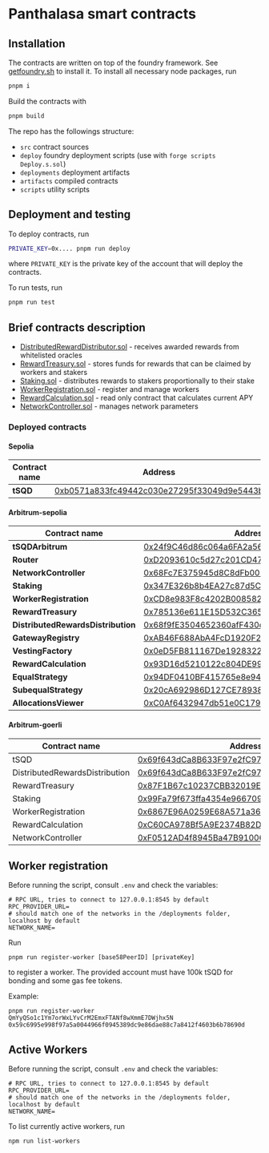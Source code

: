 # Panthalasa smart contracts

## Installation

The contracts are written on top of the foundry framework. See [getfoundry.sh](https://getfoundry.sh/) to install it.
To install all necessary node packages, run 
```bash
pnpm i
```
Build the contracts with
```bash
pnpm build
```

The repo has the followings structure:

- `src` contract sources
- `deploy` foundry deployment scripts (use with `forge scripts Deploy.s.sol`)
- `deployments` deployment artifacts
- `artifacts` compiled contracts
- `scripts` utility scripts

## Deployment and testing
To deploy contracts, run
```bash
PRIVATE_KEY=0x.... pnpm run deploy
```
where `PRIVATE_KEY` is the private key of the account that will deploy the contracts.

To run tests, run
```bash
pnpm run test
```

## Brief contracts description

- [DistributedRewardDistributor.sol](./src/DistributedRewardDistribution.sol) - receives awarded rewards from whitelisted oracles
- [RewardTreasury.sol](./src/RewardTreasury.sol) - stores funds for rewards that can be claimed by workers and stakers
- [Staking.sol](./src/Staking.sol) - distributes rewards to stakers proportionally to their stake
- [WorkerRegistration.sol](./src/WorkerRegistration.sol) - register and manage workers
- [RewardCalculation.sol](./src/RewardCalculation.sol) - read only contract that calculates current APY
- [NetworkController.sol](./src/NetworkController.sol) - manages network parameters

### Deployed contracts

#### Sepolia

| Contract name | Address                                                                                                                     |
|---------------|-----------------------------------------------------------------------------------------------------------------------------|
| **tSQD**      | [0xb0571a833fc49442c030e27295f33049d9e5443b](https://sepolia.etherscan.io/token/0xb0571a833fc49442c030e27295f33049d9e5443b) |

#### Arbitrum-sepolia

| Contract name                      | Address.                                                                                                                     |
|------------------------------------|------------------------------------------------------------------------------------------------------------------------------|
| **tSQDArbitrum**                   | [0x24f9C46d86c064a6FA2a568F918fe62fC6917B3c](https://sepolia.arbiscan.io/token/0x24f9C46d86c064a6FA2a568F918fe62fC6917B3c)   |
| **Router**                         | [0xD2093610c5d27c201CD47bCF1Df4071610114b64](https://sepolia.arbiscan.io/address/0xD2093610c5d27c201CD47bCF1Df4071610114b64) |
| **NetworkController**              | [0x68Fc7E375945d8C8dFb0050c337Ff09E962D976D](https://sepolia.arbiscan.io/address/0x68Fc7E375945d8C8dFb0050c337Ff09E962D976D) |
| **Staking**                        | [0x347E326b8b4EA27c87d5CA291e708cdEC6d65EB5](https://sepolia.arbiscan.io/address/0x347E326b8b4EA27c87d5CA291e708cdEC6d65EB5) |
| **WorkerRegistration**             | [0xCD8e983F8c4202B0085825Cf21833927D1e2b6Dc](https://sepolia.arbiscan.io/address/0xCD8e983F8c4202B0085825Cf21833927D1e2b6Dc) |
| **RewardTreasury**                 | [0x785136e611E15D532C36502AaBdfE8E35008c7ca](https://sepolia.arbiscan.io/address/0x785136e611E15D532C36502AaBdfE8E35008c7ca) |
| **DistributedRewardsDistribution** | [0x68f9fE3504652360afF430dF198E1Cb7B2dCfD57](https://sepolia.arbiscan.io/address/0x68f9fE3504652360afF430dF198E1Cb7B2dCfD57) |
| **GatewayRegistry**                | [0xAB46F688AbA4FcD1920F21E9BD16B229316D8b0a](https://sepolia.arbiscan.io/address/0xAB46F688AbA4FcD1920F21E9BD16B229316D8b0a) |
| **VestingFactory**                 | [0x0eD5FB811167De1928322a0fa30Ed7F3c8C370Ca](https://sepolia.arbiscan.io/address/0x0eD5FB811167De1928322a0fa30Ed7F3c8C370Ca) |
| **RewardCalculation**              | [0x93D16d5210122c804DE9931b41b3c6FA2649CE3F](https://sepolia.arbiscan.io/address/0x93D16d5210122c804DE9931b41b3c6FA2649CE3F) |
| **EqualStrategy**              | [0x94DF0410BF415765e8e9431d545AF9805859b5Db](https://sepolia.arbiscan.io/address/0x94DF0410BF415765e8e9431d545AF9805859b5Db) |
| **SubequalStrategy**              | [0x20cA692986D127CE78938E2518cE2F49F105eC48](https://sepolia.arbiscan.io/address/0x20cA692986D127CE78938E2518cE2F49F105eC48) |
| **AllocationsViewer**              | [0xC0Af6432947db51e0C179050dAF801F19d40D2B7](https://sepolia.arbiscan.io/address/0xC0Af6432947db51e0C179050dAF801F19d40D2B7) |

#### Arbitrum-goerli

| Contract name                  | Address                                                                                                                     |
|--------------------------------|-----------------------------------------------------------------------------------------------------------------------------|
| tSQD                           | [0x69f643dCa8B633F97e2fC979E8eBa6cB63B242A9](https://goerli.arbiscan.io/address/0x69f643dCa8B633F97e2fC979E8eBa6cB63B242A9) |
| DistributedRewardsDistribution | [0x69f643dCa8B633F97e2fC979E8eBa6cB63B242A9](https://goerli.arbiscan.io/address/0x69f643dCa8B633F97e2fC979E8eBa6cB63B242A9) |
| RewardTreasury                 | [0x87F1B67c10237CBB32019EF33052B96940994149](https://goerli.arbiscan.io/address/0x87F1B67c10237CBB32019EF33052B96940994149) |
| Staking                        | [0x99Fa79f673ffa4354e96670999cb67A0d43de4C1](https://goerli.arbiscan.io/address/0x99Fa79f673ffa4354e96670999cb67A0d43de4C1) |
| WorkerRegistration             | [0x6867E96A0259E68A571a368C0b8d733Aa56E3915](https://goerli.arbiscan.io/address/0x6867E96A0259E68A571a368C0b8d733Aa56E3915) |
| RewardCalculation              | [0xC60CA978Bf5A9E2374B82D346d1B36Fd35D27991](https://goerli.arbiscan.io/address/0xC60CA978Bf5A9E2374B82D346d1B36Fd35D27991) |
| NetworkController              | [0xF0512AD4f8945Ba47B9100609122B4B2769cA99C](https://goerli.arbiscan.io/address/0xF0512AD4f8945Ba47B9100609122B4B2769cA99C) |

## Worker registration

Before running the script, consult `.env` and check the variables:

```
# RPC URL, tries to connect to 127.0.0.1:8545 by default
RPC_PROVIDER_URL=
# should match one of the networks in the /deployments folder, localhost by default
NETWORK_NAME=
```

Run 
```
pnpm run register-worker [base58PeerID] [privateKey]
```
to register a worker. The provided account must have 100k tSQD for bonding and some gas fee tokens.

Example:
```
pnpm run register-worker QmYyQSo1c1Ym7orWxLYvCrM2EmxFTANf8wXmmE7DWjhx5N 0x59c6995e998f97a5a0044966f0945389dc9e86dae88c7a8412f4603b6b78690d
```

## Active Workers 

Before running the script, consult `.env` and check the variables:

```
# RPC URL, tries to connect to 127.0.0.1:8545 by default
RPC_PROVIDER_URL=
# should match one of the networks in the /deployments folder, localhost by default
NETWORK_NAME=
```

To list currently active workers, run
```
npm run list-workers
```
